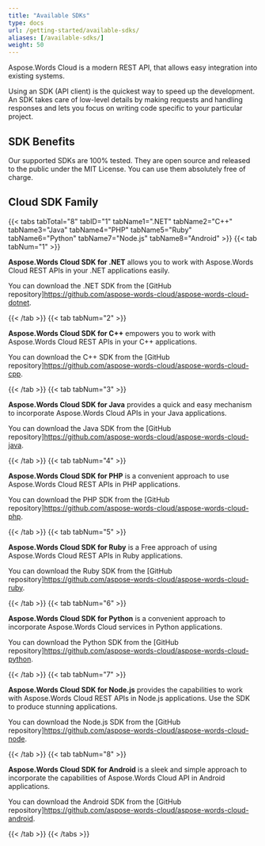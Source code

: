 ```yaml
---
title: "Available SDKs"
type: docs
url: /getting-started/available-sdks/
aliases: [/available-sdks/]
weight: 50
---
```


Aspose.Words Cloud is a modern REST API, that allows easy integration into existing systems.

Using an SDK (API client) is the quickest way to speed up the development. An SDK takes care of low-level details by making requests and handling responses and lets you focus on writing code specific to your particular project.

## SDK Benefits

Our supported SDKs are 100% tested. They are open source and released to the public under the MIT License. You can use them absolutely free of charge.

## Cloud SDK Family

{{< tabs tabTotal="8" tabID="1" tabName1=".NET" tabName2="C++" tabName3="Java" tabName4="PHP" tabName5="Ruby" tabName6="Python" tabName7="Node.js" tabName8="Android" >}}
{{< tab tabNum="1" >}}

**Aspose.Words Cloud SDK for .NET** allows you to work with Aspose.Words Cloud REST APIs in your .NET applications easily.

You can download the .NET SDK from the [GitHub repository]<https://github.com/aspose-words-cloud/aspose-words-cloud-dotnet>.

{{< /tab >}}
{{< tab tabNum="2" >}}

**Aspose.Words Cloud SDK for C++** empowers you to work with Aspose.Words Cloud REST APIs in your C++ applications.

You can download the C++ SDK from the [GitHub repository]<https://github.com/aspose-words-cloud/aspose-words-cloud-cpp>.

{{< /tab >}}
{{< tab tabNum="3" >}}

**Aspose.Words Cloud SDK for Java** provides a quick and easy mechanism to incorporate Aspose.Words Cloud APIs in your Java applications.

You can download the Java SDK from the [GitHub repository]<https://github.com/aspose-words-cloud/aspose-words-cloud-java>.

{{< /tab >}}
{{< tab tabNum="4" >}}

**Aspose.Words Cloud SDK for PHP** is a convenient approach to use Aspose.Words Cloud REST APIs in PHP applications.

You can download the PHP SDK from the [GitHub repository]<https://github.com/aspose-words-cloud/aspose-words-cloud-php>.

{{< /tab >}}
{{< tab tabNum="5" >}}

**Aspose.Words Cloud SDK for Ruby** is a Free approach of using Aspose.Words Cloud REST APIs in Ruby applications.

You can download the Ruby SDK from the [GitHub repository]<https://github.com/aspose-words-cloud/aspose-words-cloud-ruby>.

{{< /tab >}}
{{< tab tabNum="6" >}}

**Aspose.Words Cloud SDK for Python** is a convenient approach to incorporate Aspose.Words Cloud services in Python applications.

You can download the Python SDK from the [GitHub repository]<https://github.com/aspose-words-cloud/aspose-words-cloud-python>.

{{< /tab >}}
{{< tab tabNum="7" >}}

**Aspose.Words Cloud SDK for Node.js** provides the capabilities to work with Aspose.Words Cloud REST APIs in Node.js applications. Use the SDK to produce stunning applications.

You can download the Node.js SDK from the [GitHub repository]<https://github.com/aspose-words-cloud/aspose-words-cloud-node>.

{{< /tab >}}
{{< tab tabNum="8" >}}

**Aspose.Words Cloud SDK for Android** is a sleek and simple approach to incorporate the capabilities of Aspose.Words Cloud API in Android applications.

You can download the Android SDK from the [GitHub repository]<https://github.com/aspose-words-cloud/aspose-words-cloud-android>.

{{< /tab >}}
{{< /tabs >}}
